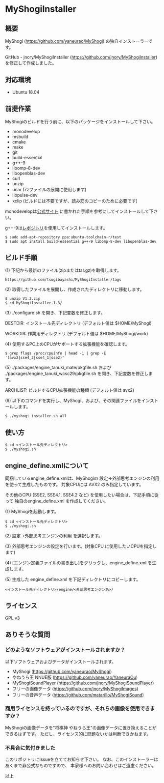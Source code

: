 # MyShogiInstaller

## 概要

MyShogi (https://github.com/yaneurao/MyShogi) の独自インストーラーです。

GitHub - jnory/MyShogiInstaller (https://github.com/jnory/MyShogiInstaller) を修正して作成しました。

## 対応環境

- Ubuntu 18.04

## 前提作業

MyShogiのビルドを行う前に、以下のパッケージをインストールして下さい。

* monodevelop
* msbuild
* cmake
* make
* git
* build-essential
* g++-9
* libomp-8-dev
* libopenblas-dev
* curl
* unzip
* unar (7zファイルの展開に使用します)
* libpulse-dev
* xclip (ビルドには不要ですが、読み筋のコピーのために必要です)

monodevelopは[公式サイト](https://www.mono-project.com/download)
に書かれた手順を参考にしてインストールして下さい。

g++-9は[レポジトリ](ppa:ubuntu-toolchain-r/test)を使用してインストールします。

    $ sudo add-apt-repository ppa:ubuntu-toolchain-r/test
    $ sudo apt install build-essential g++-9 libomp-8-dev libopenblas-dev

## ビルド手順

(1) 下記から最新のファイル(zipまたはtar.gz)を取得します。

    https://github.com/tsugibayashi/MyShogiInstaller/tags

(2) 取得したファイルを展開し、作成されたディレクトリに移動します。

    $ unzip V1.3.zip
    $ cd MyShogiInstaller-1.3/

(3) ./configure.sh を開き、下記変数を修正します。

  DESTDIR: インストール先ディレクトリ (デフォルト値は $HOME/MyShogi)

  WORKDIR: 作業用ディレクトリ (デフォルト値は $HOME/MyShogi/work)

(4) 使用するPC上のCPUがサポートする拡張機能を確認します。

    $ grep flags /proc/cpuinfo | head -1 | grep -E '(avx2|sse4_2|sse4_1|sse2)'

(5) ./packages/engine_tanuki_mate/pkgfile.sh および ./packages/engine_tanuki_wcsc29/pkgfile.sh を開き、下記変数を修正します。

  ARCHLIST: ビルドするCPU拡張機能の種類 (デフォルト値は avx2)

(6) 以下のコマンドを実行し、MyShogi、および、その関連ファイルをインストールします。

    $ ./myshogi_installer.sh all

## 使い方

    $ cd <インストール先ディレクトリ>
    $ ./myshogi.sh

## engine_define.xmlについて

同梱しているengine_define.xmlは、MyShogiの 設定->外部思考エンジンの利用 を使って生成したものです。
対象CPUには AVX2 のみ指定しています。

その他のCPU (SSE2, SSE4.1, SSE4.2 など) を使用したい場合は、下記手順に従って 独自のengine_define.xml を作成してください。

(1) MyShogiを起動します。

    $ cd <インストール先ディレクトリ>
    $ ./myshogi.sh

(2)  設定->外部思考エンジンの利用 を選択します。

(3) 外部思考エンジンの設定を行います。(対象CPU に使用したいCPUを指定します)

(4) [エンジン定義ファイルの書き出し]をクリックし、engine_define.xml を生成します。

(5) 生成した engine_define.xml を下記ディレクトリにコピーします。

    <インストール先ディレクトリ>/engine/<外部思考エンジン名>/

## ライセンス

GPL v3

## ありそうな質問

### どのようなソフトウェアがインストールされますか？

以下ソフトウェアおよびデータがインストールされます。

* MyShogi (https://github.com/yaneurao/MyShogi)
* やねうら王 NNUE版 (https://github.com/yaneurao/YaneuraOu)
* MyShogiSoundPlayer (https://github.com/jnory/MyShogiSoundPlayer)
* フリーの画像データ (https://github.com/jnory/MyShogiImages)
* フリーの音声データ (https://github.com/matarillo/MyShogiSound)

### 商用ライセンスを持っているのですが、それらの画像を使用できますか？

MyShogiの画像データを"将棋神 やねうら王"の画像データに置き換えることができるはずです。
ただし、ライセンス的に問題ないかは判断できかねます。

### 不具合に気付きました

このリポジトリにIssueを立ててお知らせ下さい。
なお、このインストーラーはあくまで非公式なものですので、
本家様へのお問い合わせはご遠慮ください。

以上
